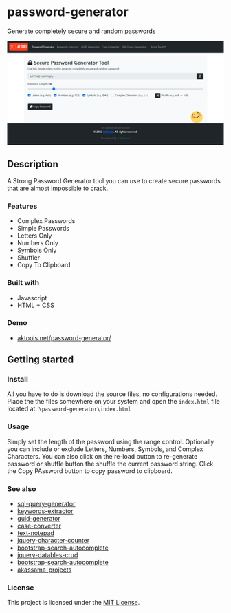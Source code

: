 # password-generator

Generate completely secure and random passwords

<div align="center">
  <kbd>
    <img src="assets/images/demo.jpeg" />
  </kbd>
</div>

## Description

A Strong Password Generator tool you can use to create secure passwords that are almost impossible to crack.

### Features

- Complex Passwords
- Simple Passwords
- Letters Only
- Numbers Only
- Symbols Only
- Shuffler
- Copy To Clipboard

### Built with

- Javascript
- HTML + CSS

### Demo

- [aktools.net/password-generator/](https://aktools.net/password-generator/)

## Getting started


### Install

All you have to do is download the source files, no configurations needed. Place the the files somewhere on your system and open the `index.html` file located at: `\password-generator\index.html`

### Usage

Simply set the length of the password using the range control. Optionally you can include or exclude Letters, Numbers, Symbols, and Complex Characters. You can also click on the re-load button to re-generate password or shuffle button the shuffle the current password string. Click the Copy PAssword button to copy password to clipboard.

### See also

- [sql-query-generator](https://github.com/akassama/sql-query-generator)
- [keywords-extractor](https://github.com/akassama/keywords-extractor)
- [guid-generator](https://github.com/akassama/guid-generator)
- [case-converter](https://github.com/akassama/case-converter)
- [text-notepad](https://github.com/akassama/text-notepad)
- [jquery-character-counter](https://github.com/akassama/jquery-character-counter)
- [bootstrap-search-autocomplete](https://github.com/akassama/bootstrap-search-autocomplete)
- [jquery-datables-crud](https://github.com/akassama/jquery-datables-crud)
- [bootstrap-search-autocomplete](https://github.com/akassama/bootstrap-search-autocomplete)
- [akassama-projects](https://github.com/akassama/projects)


### License

This project is licensed under the [MIT License](https://opensource.org/licenses/MIT).